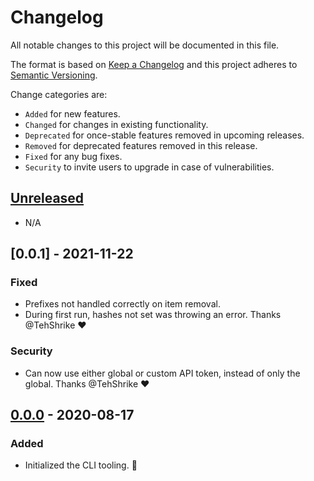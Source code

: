 # Changelog

All notable changes to this project will be documented in this file.

The format is based on [Keep a Changelog](http://keepachangelog.com/en/1.0.0/)
and this project adheres to [Semantic Versioning](http://semver.org/spec/v2.0.0.html).

Change categories are:

* `Added` for new features.
* `Changed` for changes in existing functionality.
* `Deprecated` for once-stable features removed in upcoming releases.
* `Removed` for deprecated features removed in this release.
* `Fixed` for any bug fixes.
* `Security` to invite users to upgrade in case of vulnerabilities.

## [Unreleased]

- N/A

## [0.0.1] - 2021-11-22
### Fixed
- Prefixes not handled correctly on item removal.
- During first run, hashes not set was throwing an error. Thanks @TehShrike ❤️
### Security
- Can now use either global or custom API token, instead of only the global. Thanks @TehShrike ❤️

## [0.0.0] - 2020-08-17
### Added
- Initialized the CLI tooling. 🎉

[Unreleased]: https://github.com/saibotsivad/sync-to-kv/compare/v0.0.0...HEAD
[0.0.0]: https://github.com/saibotsivad/sync-to-kv/compare/3c2f8515a06c0763d63390aaf8a12a02e0219261...v0.0.0
